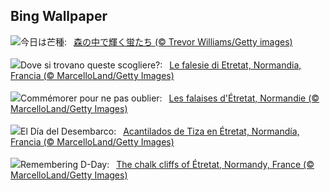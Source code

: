 ## Bing Wallpaper
![](https://www.bing.com/th?id=OHR.Mangzhong2023_JA-JP8970616377_UHD.jpg&w=1000)今日は芒種:&nbsp;&ensp;[森の中で輝く蛍たち (© Trevor Williams/Getty images)](https://www.bing.com/th?id=OHR.Mangzhong2023_JA-JP8970616377_UHD.jpg)
<br><br/>
![](https://www.bing.com/th?id=OHR.CliffsEtretat_IT-IT8813187873_UHD.jpg&w=1000)Dove si trovano queste scogliere?:&nbsp;&ensp;[Le falesie di Etretat, Normandia, Francia (© MarcelloLand/Getty Images)](https://www.bing.com/th?id=OHR.CliffsEtretat_IT-IT8813187873_UHD.jpg)
<br><br/>
![](https://www.bing.com/th?id=OHR.CliffsEtretat_FR-FR3013201440_UHD.jpg&w=1000)Commémorer pour ne pas oublier:&nbsp;&ensp;[Les falaises d'Étretat, Normandie (© MarcelloLand/Getty Images)](https://www.bing.com/th?id=OHR.CliffsEtretat_FR-FR3013201440_UHD.jpg)
<br><br/>
![](https://www.bing.com/th?id=OHR.CliffsEtretat_ES-ES0516916646_UHD.jpg&w=1000)El Día del Desembarco:&nbsp;&ensp;[Acantilados de Tiza en Étretat, Normandía, Francia (© MarcelloLand/Getty Images)](https://www.bing.com/th?id=OHR.CliffsEtretat_ES-ES0516916646_UHD.jpg)
<br><br/>
![](https://www.bing.com/th?id=OHR.CliffsEtretat_EN-GB9799848049_UHD.jpg&w=1000)Remembering D-Day:&nbsp;&ensp;[The chalk cliffs of Étretat, Normandy, France (© MarcelloLand/Getty Images)](https://www.bing.com/th?id=OHR.CliffsEtretat_EN-GB9799848049_UHD.jpg)
<br><br/>
